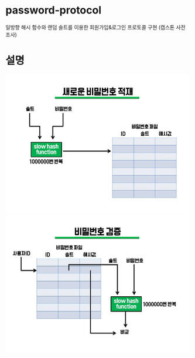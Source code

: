 # password-protocol
일방향 해시 함수와 랜덤 솔트를 이용한 회원가입&amp;로그인 프로토콜 구현 (캡스톤 사전 조사)

# 설명
![image1](./슬라이드1.JPG)
![image2](./슬라이드2.JPG)
